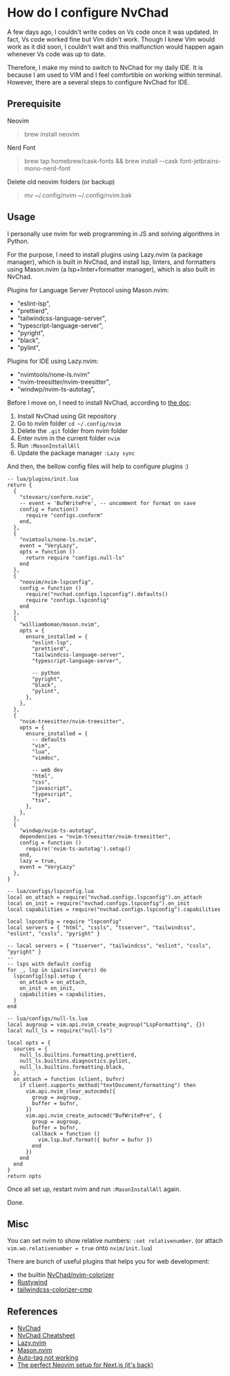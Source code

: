 # How do I configure NvChad

A few days ago, I couldn't write codes on Vs code once it was updated. In fact, Vs code worked fine but Vim didn't work. Though I knew Vim would work as it did soon, I couldn't wait and this malfunction would happen again whenever Vs code was up to date.

Therefore, I make my mind to switch to NvChad for my daily IDE. It is because I am used to VIM and I feel comfortible on working within terminal. However, there are a several steps to configure NvChad for IDE.

## Prerequisite

Neovim

> brew install neovim

Nerd Font

> brew tap homebrew/cask-fonts && brew install --cask font-jetbrains-mono-nerd-font

Delete old neovim folders (or backup)

> mv ~/.config/nvim ~/.config/nvim.bak

## Usage

I personally use nvim for web programming in JS and solving algorithms in Python.

For the purpose, I need to install plugins using Lazy.nvim (a package manager), which is built in NvChad, and install lsp, linters, and formatters using Mason.nvim (a lsp+linter+formatter manager), which is also built in NvChad.

Plugins for Language Server Protocol using Mason.nvim:

- "eslint-lsp",
- "prettierd",
- "tailwindcss-language-server",
- "typescript-language-server",
- "pyright",
- "black",
- "pylint",

Plugins for IDE using Lazy.nvim:

- "nvimtools/none-ls.nvim"
- "nvim-treesitter/nvim-treesitter",
- "windwp/nvim-ts-autotag",

Before I move on, I need to install NvChad, according to [the doc](https://nvchad.com/docs/quickstart/install):

1. Install NvChad using Git repository
2. Go to nvim folder `cd ~/.config/nvim`
3. Delete the `.git` folder from nvim folder
4. Enter nvim in the current folder `nvim`
5. Run `:MasonInstallAll`
6. Update the package manager `:Lazy sync`

And then, the bellow config files will help to configure plugins :)

```
-- lua/plugins/init.lua
return {
  {
    "stevearc/conform.nvim",
    -- event = 'BufWritePre', -- uncomment for format on save
    config = function()
      require "configs.conform"
    end,
  },
  {
    "nvimtools/none-ls.nvim",
    event = "VeryLazy",
    opts = function ()
      return require "configs.null-ls"
    end
  },
  {
    "neovim/nvim-lspconfig",
    config = function ()
      require("nvchad.configs.lspconfig").defaults()
      require "configs.lspconfig"
    end
  },
  {
    "williamboman/mason.nvim",
    opts = {
      ensure_installed = {
        "eslint-lsp",
        "prettierd",
        "tailwindcss-language-server",
        "typescript-language-server",

        -- python
        "pyright",
        "black",
        "pylint",
      },
    },
  },
  {
    "nvim-treesitter/nvim-treesitter",
    opts = {
      ensure_installed = {
        -- defaults
        "vim",
        "lua",
        "vimdoc",

        -- web dev
        "html",
        "css",
        "javascript",
        "typescript",
        "tsx",
      },
    },
  },
  {
    "windwp/nvim-ts-autotag",
    dependencies = "nvim-treesitter/nvim-treesitter",
    config = function ()
      require('nvim-ts-autotag').setup()
    end,
    lazy = true,
    event = "VeryLazy"
  },
}

```

```
-- lua/configs/lspconfig.lua
local on_attach = require("nvchad.configs.lspconfig").on_attach
local on_init = require("nvchad.configs.lspconfig").on_init
local capabilities = require("nvchad.configs.lspconfig").capabilities

local lspconfig = require "lspconfig"
local servers = { "html", "cssls", "tsserver", "tailwindcss", "eslint", "cssls", "pyright" }

-- local servers = { "tsserver", "tailwindcss", "eslint", "cssls", "pyright" }
--
-- lsps with default config
for _, lsp in ipairs(servers) do
  lspconfig[lsp].setup {
    on_attach = on_attach,
    on_init = on_init,
    capabilities = capabilities,
  }
end
```

```
-- lua/configs/null-ls.lua
local augroup = vim.api.nvim_create_augroup("LspFormatting", {})
local null_ls = require("null-ls")

local opts = {
  sources = {
    null_ls.builtins.formatting.prettierd,
    null_ls.builtins.diagnostics.pylint,
    null_ls.builtins.formatting.black,
  },
  on_attach = function (client, bufnr)
    if client.supports_method("textDocument/formatting") then
      vim.api.nvim_clear_autocmds({
        group = augroup,
        buffer = bufnr,
      })
      vim.api.nvim_create_autocmd("BufWritePre", {
        group = augroup,
        buffer = bufnr,
        callback = function ()
          vim.lsp.buf.format({ bufnr = bufnr })
        end
      })
    end
  end
}
return opts

```

Once all set up, restart nvim and run `:MasonInstallAll` again.

Done.

## Misc

You can set nvim to show relative numbers: `:set relativenumber`.
(or attach `vim.wo.relativenumber = true` onto `nvim/init.lua`)

There are bunch of useful plugins that helps you for web development:

- the builtin [NvChad/nvim-colorizer](https://github.com/NvChad/nvim-colorizer.lua)
- [Rustywind](https://github.com/avencera/rustywind)
- [tailwindcss-colorizer-cmp](https://github.com/roobert/tailwindcss-colorizer-cmp.nvim?tab=readme-ov-file)

## References

- [NvChad](https://nvchad.com/docs/quickstart/install)
- [NvChad Cheatsheet](https://nvchad.com/docs/features/#nvcheatsheet)
- [Lazy.nvim](http://www.lazyvim.org)
- [Mason.nvim](https://github.com/williamboman/mason.nvim)
- [Auto-tag not working](https://github.com/windwp/nvim-ts-autotag/issues/64#issuecomment-1509722026)
- [The perfect Neovim setup for Next.js (it's back)](https://www.youtube.com/watch?v=8um8OYwvz3c)
